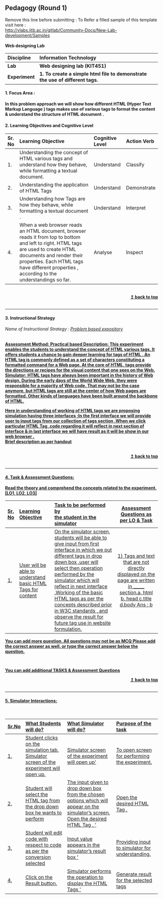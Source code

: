 ## Pedagogy (Round 1)
<p align="center">

Remove this line before submitting : To Refer a filled sample of this template visit here : <br> http://vlabs.iitb.ac.in/gitlab/Community-Docs/New-Lab-development/Samples
<br>
<br>
<b> Web designing  Lab  <a name="top"></a> <br>
</p>

<b>Discipline | <b>Information Technology
:--|:--|
<b> Lab | <b> Web designing lab (KIT451)
<b> Experiment|     <b> 1. To create a simple html file to demonstrate the use of different tags.



<a name="LO"></a>
#### 1. Focus Area :
In this problem approach we will show how different HTML (Hyper Text Markup Language )  tags makes use of various tags to format the content & understand  the structure of HTML document .

#### 2. Learning Objectives and Cognitive Level


Sr. No |	Learning Objective	| Cognitive Level | Action Verb
:--|:--|:--|:-
1.| Understanding the concept of HTML various tags and understand how they behave, while formatting a textual document.| Understand | Classify
2.| Understanding the application of HTML Tags  | Understand | Demonstrate
3.| Understanding how Tags  are how they behave, while formatting a textual document .| Understand | Interpret
4.| When a web browser reads an HTML document, browser reads it from top to bottom and left to right. HTML tags are used to create HTML documents and render their properties. Each HTML tags have different properties , according to the understandings so far.| Analyse | Inspect  
 


<br/>
<div align="right">
    <b><a href="#top">↥ back to top</a></b>
</div>
<br/>
<hr>

<a name="IS"></a>
#### 3. Instructional Strategy
###### Name of Instructional Strategy  :    <u>  Problem based expository
Assessment Method: Practical based
Description:  This experiment enables the students to understand the concept of HTML various tags. It offers students a chance to gain deeper learning for tags  of HTML . An HTML tag is commonly defined as a set of characters constituting a formatted command for a Web page. At the core of HTML, tags provide the directions or recipes for the visual content that one sees on the Web.
 Simulator:  HTML tags have always been important in the history of Web design. During the early days of the World Wide Web, they were responsible for a majority of Web code. That may not be the case anymore, but HTML tags are still at the center of how Web pages are formatted. Other kinds of languages have been built around the backbone of HTML.
 
Here in understanding of working of HTML tags we are proposing simulation having three interfaces ;In the first interface we will  provide user to  input  tags from our  collection of tags section  .When we click particular HTML Tag ,code regarding it will reflect in next section of interface  & in last  interface we will have result as it will be show in our web browser .
<br>
 Brief description as per handout

<br/>
<div align="right">
    <b><a href="#top">↥ back to top</a></b>
</div>
<br/>
<hr>

<a name="AQ"></a>
#### 4. Task & Assessment Questions:

Read the theory and comprehend the concepts related to the experiment. [LO1, LO2, LO3]
<br>

Sr. No |	Learning Objective	| Task to be performed by <br> the student  in the simulator | Assessment Questions as per LO & Task
:--|:--|:--|:-:
1.| User will be able to understand basic HTML Tags for content | On the simulator screen, students will be able to give input from  first interface  in which we put different tags in drop  down box  ,user will select then operation performed by the simulator which will reflect in next interface .Working of the basic HTML tags as   per the concepts  described prior in W3C standards , and observe the  result for future tag use in website formulation. |1)  Tags and text that are not directly displayed on the page are written in _____ section.a. html  b. head  c.title d.body  Ans : b  | 2. | User will be able to identify and apply different  HTML Tags for content.  | On the simulator screen, students will be able to give input to understand different tags  and submit the value for the operation performed by the simulator. | Choose the correct HTML tag to make a text italic a. ii b. italics c. italic d. i  Ans : d


You can add more question. All questions may not be as MCQ
Please add the correct answer as well.
or type the correct answer below the question.

 <br>

 <u> You can add additional TASKS & Assessment Questions <u>
<br/>
<div align="right">
    <b><a href="#top">↥ back to top</a></b>
</div>
<br/>
<hr>

<a name="SI"></a>

#### 5. Simulator Interactions:
<br>

Sr.No | What Students will do? |	What Simulator will do?	| Purpose of the task
:--|:--|:--|:--
1.| Student clicks on the simulation tab.	Simulator screen of the experiment will open up.	| Simulator screen of the experiment will open up' |	To open screen for performing the experiment.
2.| Student will select the HTML tag from the drop down box he wants to perform | The input given to drop down  box from the chosen options which will appear on the simulator’s screen.	Open the desired HTML Tag . '  | Open the desired HTML Tag .
3.| Student will edit code with respect to code  as per the conversion selected  |	Input value appears in the simulator’s  result box '|	Providing input to simulator  for understanding.
4.| 	Click on  the Result button. |Simulator performs the  operation to display the HTML Tags ' | Generate result for the selected tags
